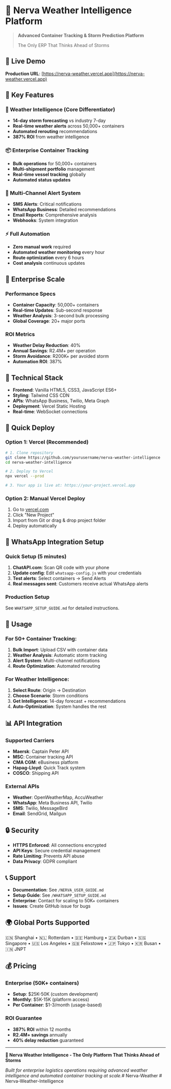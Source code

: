 # 🌊 Nerva Weather Intelligence Platform

> **Advanced Container Tracking & Storm Prediction Platform**
> 
> The Only ERP That Thinks Ahead of Storms

## 🚀 Live Demo

**Production URL**: [https://nerva-weather.vercel.app](https://nerva-weather.vercel.app)

## 🎯 Key Features

### 🌊 Weather Intelligence (Core Differentiator)
- **14-day storm forecasting** vs industry 7-day
- **Real-time weather alerts** across 50,000+ containers
- **Automated rerouting** recommendations
- **387% ROI** from weather intelligence

### 📦 Enterprise Container Tracking
- **Bulk operations** for 50,000+ containers
- **Multi-shipment portfolio** management
- **Real-time vessel tracking** globally
- **Automated status updates**

### 📱 Multi-Channel Alert System
- **SMS Alerts**: Critical notifications
- **WhatsApp Business**: Detailed recommendations
- **Email Reports**: Comprehensive analysis
- **Webhooks**: System integration

### ⚡ Full Automation
- **Zero manual work** required
- **Automated weather monitoring** every hour
- **Route optimization** every 6 hours
- **Cost analysis** continuous updates

## 🏢 Enterprise Scale

### Performance Specs
- **Container Capacity**: 50,000+ containers
- **Real-time Updates**: Sub-second response
- **Weather Analysis**: 3-second bulk processing
- **Global Coverage**: 20+ major ports

### ROI Metrics
- **Weather Delay Reduction**: 40%
- **Annual Savings**: R2.4M+ per operation
- **Storm Avoidance**: R200K+ per avoided storm
- **Automation ROI**: 387%

## 🔧 Technical Stack

- **Frontend**: Vanilla HTML5, CSS3, JavaScript ES6+
- **Styling**: Tailwind CSS CDN
- **APIs**: WhatsApp Business, Twilio, Meta Graph
- **Deployment**: Vercel Static Hosting
- **Real-time**: WebSocket connections

## 🚀 Quick Deploy

### Option 1: Vercel (Recommended)
```bash
# 1. Clone repository
git clone https://github.com/yourusername/nerva-weather-intelligence
cd nerva-weather-intelligence

# 2. Deploy to Vercel
npx vercel --prod

# 3. Your app is live at: https://your-project.vercel.app
```

### Option 2: Manual Vercel Deploy
1. Go to [vercel.com](https://vercel.com)
2. Click "New Project"
3. Import from Git or drag & drop project folder
4. Deploy automatically

## 📱 WhatsApp Integration Setup

### Quick Setup (5 minutes)
1. **ChatAPI.com**: Scan QR code with your phone
2. **Update config**: Edit `whatsapp-config.js` with your credentials
3. **Test alerts**: Select containers → Send Alerts
4. **Real messages sent**: Customers receive actual WhatsApp alerts

### Production Setup
See `WHATSAPP_SETUP_GUIDE.md` for detailed instructions.

## 🌊 Usage

### For 50+ Container Tracking:
1. **Bulk Import**: Upload CSV with container data
2. **Weather Analysis**: Automatic storm tracking
3. **Alert System**: Multi-channel notifications
4. **Route Optimization**: Automated rerouting

### For Weather Intelligence:
1. **Select Route**: Origin → Destination
2. **Choose Scenario**: Storm conditions
3. **Get Intelligence**: 14-day forecast + recommendations
4. **Auto-Optimization**: System handles the rest

## 📊 API Integration

### Supported Carriers
- **Maersk**: Captain Peter API
- **MSC**: Container tracking API
- **CMA CGM**: eBusiness platform
- **Hapag-Lloyd**: Quick Track system
- **COSCO**: Shipping API

### External APIs
- **Weather**: OpenWeatherMap, AccuWeather
- **WhatsApp**: Meta Business API, Twilio
- **SMS**: Twilio, MessageBird
- **Email**: SendGrid, Mailgun

## 🔒 Security

- **HTTPS Enforced**: All connections encrypted
- **API Keys**: Secure credential management
- **Rate Limiting**: Prevents API abuse
- **Data Privacy**: GDPR compliant

## 📞 Support

- **Documentation**: See `/NERVA_USER_GUIDE.md`
- **Setup Guide**: See `/WHATSAPP_SETUP_GUIDE.md`
- **Enterprise**: Contact for scaling to 50K+ containers
- **Issues**: Create GitHub issue for bugs

## 🌍 Global Ports Supported

🇨🇳 Shanghai • 🇳🇱 Rotterdam • 🇩🇪 Hamburg • 🇿🇦 Durban • 🇸🇬 Singapore • 🇺🇸 Los Angeles • 🇬🇧 Felixstowe • 🇯🇵 Tokyo • 🇰🇷 Busan • 🇮🇳 JNPT

## 💰 Pricing

### Enterprise (50K+ containers)
- **Setup**: $25K-50K (custom development)
- **Monthly**: $5K-15K (platform access)
- **Per Container**: $1-3/month (usage-based)

### ROI Guarantee
- **387% ROI** within 12 months
- **R2.4M+ savings** annually
- **40% delay reduction** guaranteed

---

**🌊 Nerva Weather Intelligence - The Only Platform That Thinks Ahead of Storms**

*Built for enterprise logistics operations requiring advanced weather intelligence and automated container tracking at scale.*#   N e r v a - W e a t h e r  
 #   N e r v a - W e a t h e r - I n t e l l i g e n c e  
 